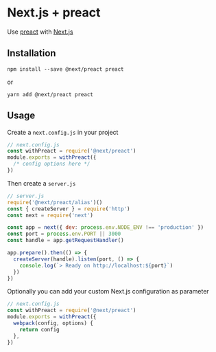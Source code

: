# Next.js + preact

Use [preact](https://preactjs.com/) with [Next.js](https://github.com/zeit/next.js)

## Installation

```
npm install --save @next/preact preact
```

or

```
yarn add @next/preact preact
```

## Usage

Create a `next.config.js` in your project

```js
// next.config.js
const withPreact = require('@next/preact')
module.exports = withPreact({
  /* config options here */
})
```

Then create a `server.js`

```js
// server.js
require('@next/preact/alias')()
const { createServer } = require('http')
const next = require('next')

const app = next({ dev: process.env.NODE_ENV !== 'production' })
const port = process.env.PORT || 3000
const handle = app.getRequestHandler()

app.prepare().then(() => {
  createServer(handle).listen(port, () => {
    console.log(`> Ready on http://localhost:${port}`)
  })
})
```

Optionally you can add your custom Next.js configuration as parameter

```js
// next.config.js
const withPreact = require('@next/preact')
module.exports = withPreact({
  webpack(config, options) {
    return config
  },
})
```
